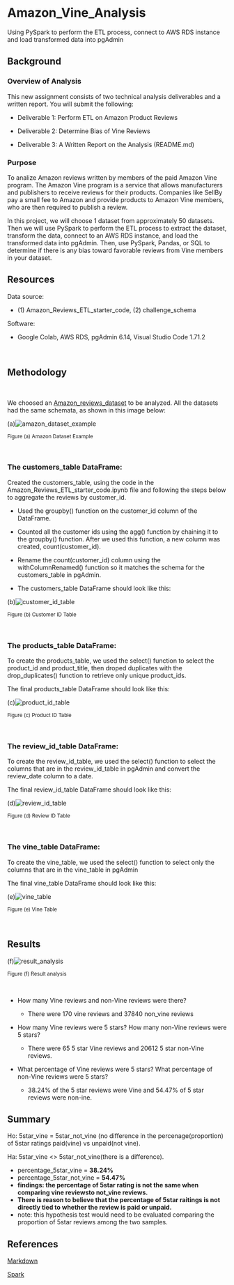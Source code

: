 # Amazon_Vine_Analysis
Using PySpark to perform the ETL process, connect to AWS RDS instance and load transformed data into pgAdmin

## Background

### Overview of Analysis

This new assignment consists of two technical analysis deliverables and a written report. You will submit the following:

- Deliverable 1: Perform ETL on Amazon Product Reviews

- Deliverable 2: Determine Bias of Vine Reviews

- Deliverable 3: A Written Report on the Analysis (README.md)


### Purpose

To analize Amazon reviews written by members of the paid Amazon Vine program. The Amazon Vine program is a service that allows manufacturers and publishers to receive reviews for their products. Companies like SellBy pay a small fee to Amazon and provide products to Amazon Vine members, who are then required to publish a review.

In this project, we will choose 1 dataset from approximately 50 datasets. Then we will use PySpark to perform the ETL process to extract the dataset, transform the data, connect to an AWS RDS instance, and load the transformed data into pgAdmin. Then, use PySpark, Pandas, or SQL to determine if there is any bias toward favorable reviews from Vine members in your dataset. 

## Resources

Data source:

- (1) Amazon_Reviews_ETL_starter_code, (2) challenge_schema

Software:

- Google Colab, AWS RDS, pgAdmin 6.14, Visual Studio Code 1.71.2
 
<br/>

## Methodology

<br/>

We choosed an [Amazon_reviews_dataset](https://s3.amazonaws.com/amazon-reviews-pds/tsv/index.txt) to be analyzed. All the datasets had the same schemata, as shown in this image below:

(a)![amazon_dataset_example](./Images/amazon_dataset_example.png)
 
<sub> Figure (a) Amazon Dataset Example

<br/>

### The customers_table DataFrame:

Created the customers_table, using the code in the Amazon_Reviews_ETL_starter_code.ipynb file and following the steps below to aggregate the reviews by customer_id.

- Used the groupby() function on the customer_id column of the DataFrame.

- Counted all the customer ids using the agg() function by chaining it to the groupby() function. After we used this function, a new column was created, count(customer_id).

- Rename the count(customer_id) column using the withColumnRenamed() function so it matches the schema for the customers_table in pgAdmin.

- The customers_table DataFrame should look like this:

(b)![customer_id_table](./Images/customer_id_table.png)
 
<sub> Figure (b) Customer ID Table

<br/>

### The products_table DataFrame:

To create the products_table, we used the select() function to select the product_id and product_title, then droped duplicates with the drop_duplicates() function to retrieve only unique product_ids.

The final products_table DataFrame should look like this:

(c)![product_id_table](./Images/product_id_table.png)
 
<sub> Figure (c) Product ID Table

<br/>

### The review_id_table DataFrame:

To create the review_id_table, we used the select() function to select the columns that are in the review_id_table in pgAdmin and convert the review_date column to a date.

The final review_id_table DataFrame should look like this:

(d)![review_id_table](./Images/review_id_table.png)
 
<sub> Figure (d) Review ID Table

<br/>

### The vine_table DataFrame:

To create the vine_table, we used the select() function to select only the columns that are in the vine_table in pgAdmin

The final vine_table DataFrame should look like this:

(e)![vine_table](./Images/vine_table.png)
 
<sub> Figure (e) Vine Table

<br/>

## Results

(f)![result_analysis](./Images/result_analysis.png)
 
<sub> Figure (f) Result analysis

<br/>

- How many Vine reviews and non-Vine reviews were there?

    - There were 170 vine reviews and 37840 non_vine reviews


- How many Vine reviews were 5 stars? How many non-Vine reviews were 5 stars?

    - There were 65 5 star Vine reviews and 20612 5 star non-Vine reviews.

- What percentage of Vine reviews were 5 stars? What percentage of non-Vine reviews were 5 stars?

    - 38.24% of the 5 star reviews were Vine and 54.47% of 5 star reviews were non-ine.


## Summary

Ho: 5star_vine = 5star_not_vine (no difference in the percenage(proportion) of 5star ratings paid(vine) vs unpaid(not vine).

Ha: 5star_vine <> 5star_not_vine(there is a difference).

- percentage_5star_vine = **38.24%**
- percentage_5star_not_vine = **54.47%**
- **findings: the percentage of 5star rating is not the same when comparing vine reviewsto not_vine reviews.**
- **There is reason to believe that the percentage of 5star raitings is not directly tied to whether the review is paid or unpaid.**
- note: this hypothesis test would need to be evaluated comparing the proportion of 5star reviews among the two samples.


## References

[Markdown](https://docs.github.com/en/get-started/writing-on-github/getting-started-with-writing-and-formatting-on-github/basic-writing-and-formatting-syntax)

[Spark](https://downloads.apache.org/spark/)


